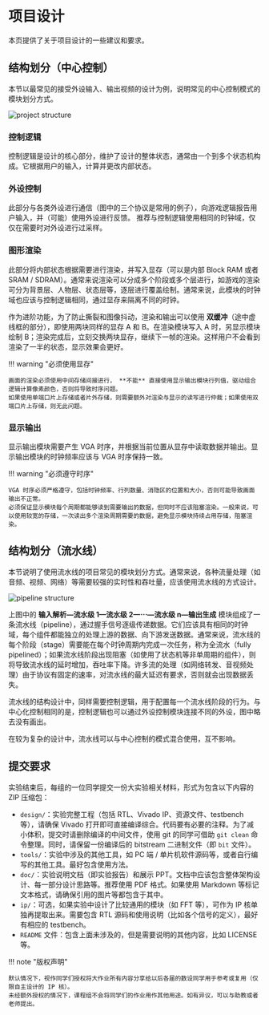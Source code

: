 # 项目设计

本页提供了关于项目设计的一些建议和要求。

## 结构划分（中心控制）

本节以最常见的接受外设输入、输出视频的设计为例，说明常见的中心控制模式的模块划分方式。

![project structure](img/centralized_structure.svg)

### 控制逻辑

控制逻辑是设计的核心部分，维护了设计的整体状态，通常由一个到多个状态机构成。它根据用户的输入，计算并更改内部状态。
### 外设控制

此部分与各类外设进行通信（图中的三个协议是常用的例子），向游戏逻辑报告用户输入，并（可能）使用外设进行反馈。
推荐与控制逻辑使用相同的时钟域，仅仅在需要时对外设进行过采样。

### 图形渲染

此部分将内部状态根据需要进行渲染，并写入显存（可以是内部 Block RAM 或者 SRAM / SDRAM）。通常来说渲染可以分成多个阶段或多个层进行，如游戏的渲染可分为背景层、人物层、状态层等，逐层进行覆盖绘制。通常来说，此模块的时钟域也应该与控制逻辑相同，通过显存来隔离不同的时钟。

作为进阶功能，为了防止撕裂和图像抖动，渲染和输出可以使用 **双缓冲**（途中虚线框的部分），即使用两块同样的显存 A 和 B。在渲染模块写入 A 时，另显示模块绘制 B；渲染完成后，立刻交换两块显存，继续下一帧的渲染。这样用户不会看到渲染了一半的状态，显示效果会更好。

!!! warning "必须使用显存"

    画面的渲染必须使用中间存储间接进行， **不能** 直接使用显示输出模块行列值，驱动组合逻辑计算像素颜色，否则将导致时序问题。  
    如果使用单端口片上存储或者片外存储，则需要额外对渲染与显示的读写进行仲裁；如果使用双端口片上存储，则无此问题。

### 显示输出

显示输出模块需要产生 VGA 时序，并根据当前位置从显存中读取数据并输出。显示输出模块的时钟频率应该与 VGA 时序保持一致。

!!! warning "必须遵守时序"

    VGA 时序必须严格遵守，包括时钟频率、行列数量、消隐区的位置和大小，否则可能导致画面输出不正常。  
    必须保证显示模块每个周期都能够读到需要输出的数据，但同时不应该阻塞渲染。一般来说，可以使用较宽的存储，一次读出多个渲染周期需要的数据，避免显示模块持续占用存储，阻塞渲染。

## 结构划分（流水线）

本节说明了使用流水线的项目常见的模块划分方式。通常来说，各种流量处理（如音频、视频、网络）等需要较强的实时性和吞吐量，应该使用流水线的方式设计。

![pipeline structure](img/pipeline_structure.svg)

上图中的 **输入解析—流水级 1—流水级 2—$\cdots$—流水级 n—输出生成** 模块组成了一条流水线（pipeline），通过握手信号逐级传递数据。它们应该具有相同的时钟域，每个组件都能独立的处理上游的数据、向下游发送数据。通常来说，流水线的每个阶段（stage）需要能在每个时钟周期内完成一次任务，称为全流水（fully pipelined）；如果流水线阶段出现阻塞（如使用了状态机等非单周期的组件），则将导致流水线的延时增加，吞吐率下降。许多流的处理（如网络转发、音视频处理）由于协议有固定的速率，对流水线的最大延迟有要求，否则就会出现数据丢失。

流水线的结构设计中，同样需要控制逻辑，用于配置每一个流水线阶段的行为。与中心化控制相同的是，控制逻辑也可以通过外设控制模块连接不同的外设，图中略去没有画出。

在较为复杂的设计中，流水线可以与中心控制的模式混合使用，互不影响。

## 提交要求

实验结束后，每组的一位同学提交一份大实验相关材料，形式为包含以下内容的 ZIP 压缩包：

* `design/`：实验完整工程（包括 RTL、Vivado IP、资源文件、testbench 等），请确保 Vivado 打开即可直接编译综合。代码要有必要的注释。为了减小体积，提交时请删除编译的中间文件，使用 git 的同学可借助 `git clean` 命令整理。同时，请保留一份编译后的 bitstream 二进制文件（即 `bit` 文件）。
* `tools/`：实验中涉及的其他工具，如 PC 端 / 单片机软件源码等，或者自行编写的其他工具。最好包含使用方法。
* `doc/`：实验说明文档（即实验报告）和展示 PPT。文档中应该包含整体架构设计、每一部分设计思路等。推荐使用 PDF 格式。如果使用 Markdown 等标记文本格式，请确保引用的图片等都包含于其中。
* `ip/`：可选，如果实验中设计了比较通用的模块（如 FFT 等），可作为 IP 核单独再提取出来。需要包含 RTL 源码和使用说明（比如各个信号的定义），最好有相应的 testbench。
* `README` 文件：包含上面未涉及的，但是需要说明的其他内容，比如 LICENSE 等。
 
!!! note "版权声明"

    默认情况下，视作同学们授权将大作业所有内容分享给以后各届的数设同学用于参考或复用（仅限自主设计的 IP 核）。
    未经额外授权的情况下，课程组不会将同学们的作业用作其他用途。如有异议，可以与助教或者老师提出。
